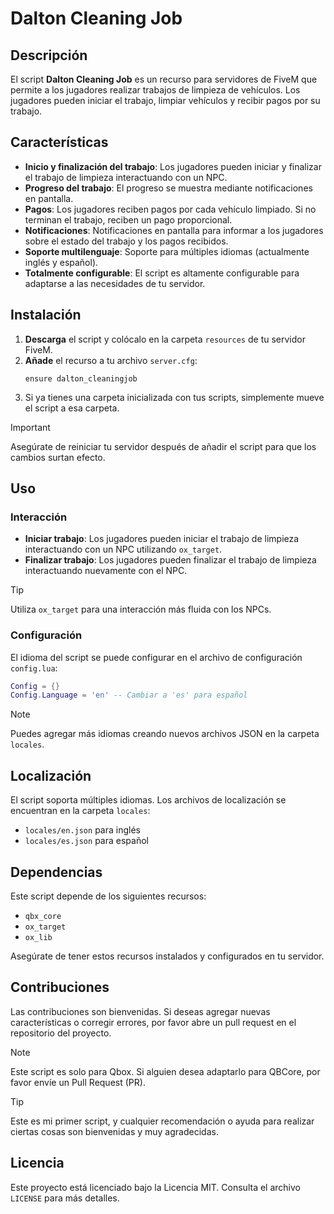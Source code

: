 # Dalton Cleaning Job

## Descripción

El script **Dalton Cleaning Job** es un recurso para servidores de FiveM que permite a los jugadores realizar trabajos de limpieza de vehículos. Los jugadores pueden iniciar el trabajo, limpiar vehículos y recibir pagos por su trabajo.

## Características

- **Inicio y finalización del trabajo**: Los jugadores pueden iniciar y finalizar el trabajo de limpieza interactuando con un NPC.
- **Progreso del trabajo**: El progreso se muestra mediante notificaciones en pantalla.
- **Pagos**: Los jugadores reciben pagos por cada vehículo limpiado. Si no terminan el trabajo, reciben un pago proporcional.
- **Notificaciones**: Notificaciones en pantalla para informar a los jugadores sobre el estado del trabajo y los pagos recibidos.
- **Soporte multilenguaje**: Soporte para múltiples idiomas (actualmente inglés y español).
- **Totalmente configurable**: El script es altamente configurable para adaptarse a las necesidades de tu servidor.

## Instalación

1. **Descarga** el script y colócalo en la carpeta `resources` de tu servidor FiveM.
2. **Añade** el recurso a tu archivo `server.cfg`:
    ```plaintext
    ensure dalton_cleaningjob
    ```
3. Si ya tienes una carpeta inicializada con tus scripts, simplemente mueve el script a esa carpeta.

> [!IMPORTANT]
> Asegúrate de reiniciar tu servidor después de añadir el script para que los cambios surtan efecto.

## Uso

### Interacción

- **Iniciar trabajo**: Los jugadores pueden iniciar el trabajo de limpieza interactuando con un NPC utilizando `ox_target`.
- **Finalizar trabajo**: Los jugadores pueden finalizar el trabajo de limpieza interactuando nuevamente con el NPC.

> [!TIP]
> Utiliza `ox_target` para una interacción más fluida con los NPCs.

### Configuración

El idioma del script se puede configurar en el archivo de configuración `config.lua`:
```lua
Config = {}
Config.Language = 'en' -- Cambiar a 'es' para español
```

> [!NOTE]
> Puedes agregar más idiomas creando nuevos archivos JSON en la carpeta `locales`.

## Localización

El script soporta múltiples idiomas. Los archivos de localización se encuentran en la carpeta `locales`:
- `locales/en.json` para inglés
- `locales/es.json` para español

## Dependencias

Este script depende de los siguientes recursos:
- `qbx_core`
- `ox_target`
- `ox_lib`

Asegúrate de tener estos recursos instalados y configurados en tu servidor.

## Contribuciones

Las contribuciones son bienvenidas. Si deseas agregar nuevas características o corregir errores, por favor abre un pull request en el repositorio del proyecto.

> [!NOTE]
> Este script es solo para Qbox. Si alguien desea adaptarlo para QBCore, por favor envíe un Pull Request (PR).

> [!TIP]
> Este es mi primer script, y cualquier recomendación o ayuda para realizar ciertas cosas son bienvenidas y muy agradecidas.

## Licencia

Este proyecto está licenciado bajo la Licencia MIT. Consulta el archivo `LICENSE` para más detalles.
